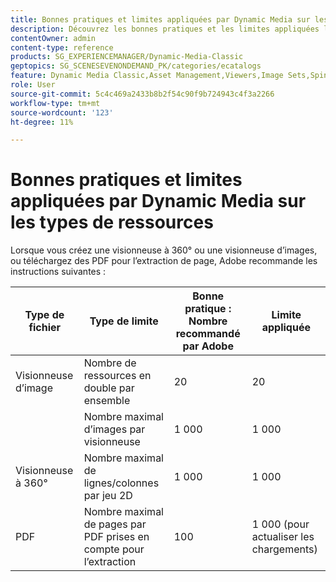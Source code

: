 ```yaml
---
title: Bonnes pratiques et limites appliquées par Dynamic Media sur les types de ressources
description: Découvrez les bonnes pratiques et les limites appliquées lorsque vous créez une visionneuse d’images ou à 360° ou chargez un PDF.
contentOwner: admin
content-type: reference
products: SG_EXPERIENCEMANAGER/Dynamic-Media-Classic
geptopics: SG_SCENESEVENONDEMAND_PK/categories/ecatalogs
feature: Dynamic Media Classic,Asset Management,Viewers,Image Sets,Spin Sets,eCatalog
role: User
source-git-commit: 5c4c469a2433b8b2f54c90f9b724943c4f3a2266
workflow-type: tm+mt
source-wordcount: '123'
ht-degree: 11%

---
```



# Bonnes pratiques et limites appliquées par Dynamic Media sur les types de ressources

Lorsque vous créez une visionneuse à 360° ou une visionneuse d’images, ou téléchargez des PDF pour l’extraction de page, Adobe recommande les instructions suivantes :

| Type de fichier | Type de limite | Bonne pratique : Nombre recommandé par Adobe | Limite appliquée |
| --- | --- | --- | --- |
| Visionneuse d’image | Nombre de ressources en double par ensemble | 20 | 20 |
|  | Nombre maximal d’images par visionneuse | 1 000 | 1 000 |
| Visionneuse à 360° | Nombre maximal de lignes/colonnes par jeu 2D | 1 000 | 1 000 |
| PDF | Nombre maximal de pages par PDF prises en compte pour l’extraction | 100 | 1 000 (pour actualiser les chargements) |